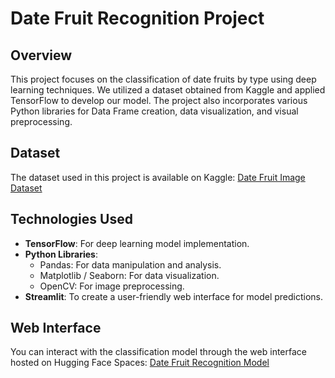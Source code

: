 # Date Fruit Recognition Project

## Overview

This project focuses on the classification of date fruits by type using deep learning techniques. We utilized a dataset obtained from Kaggle and applied TensorFlow to develop our model. The project also incorporates various Python libraries for Data Frame creation, data visualization, and visual preprocessing.

## Dataset

The dataset used in this project is available on Kaggle:
[Date Fruit Image Dataset](https://www.kaggle.com/datasets/wadhasnalhamdan/date-fruit-image-dataset-in-controlled-environment)

## Technologies Used

- **TensorFlow**: For deep learning model implementation.
- **Python Libraries**:
  - Pandas: For data manipulation and analysis.
  - Matplotlib / Seaborn: For data visualization.
  - OpenCV: For image preprocessing.
- **Streamlit**: To create a user-friendly web interface for model predictions.

## Web Interface

You can interact with the classification model through the web interface hosted on Hugging Face Spaces:
[Date Fruit Recognition Model](https://huggingface.co/spaces/bilgeee/hurmatanima)
